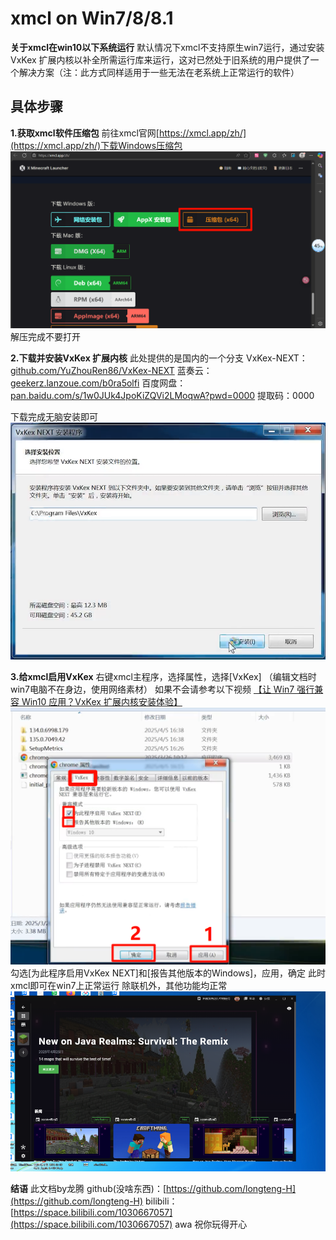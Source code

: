 # xmcl on Win7/8/8.1



**关于xmcl在win10以下系统运行**
默认情况下xmcl不支持原生win7运行，通过安装VxKex 扩展内核以补全所需运行库来运行，这对已然处于旧系统的用户提供了一个解决方案（注：此方式同样适用于一些无法在老系统上正常运行的软件）

## 具体步骤

**1.获取xmcl软件压缩包**
前往xmcl官网[https://xmcl.app/zh/](https://xmcl.app/zh/)下载Windows压缩包
![](https://raw.githubusercontent.com/longteng-H/longteng_H/refs/heads/main/PixPin_2025-05-16_23-45-24.png)
解压完成不要打开

**2.下载并安装VxKex 扩展内核**
此处提供的是国内的一个分支
VxKex-NEXT：[github.com/YuZhouRen86/VxKex-NEXT](github.com/YuZhouRen86/VxKex-NEXT)
蓝奏云：[geekerz.lanzoue.com/b0ra5olfi](geekerz.lanzoue.com/b0ra5olfi)
百度网盘：[pan.baidu.com/s/1w0JUk4JpoKiZQVi2LMoqwA?pwd=0000](pan.baidu.com/s/1w0JUk4JpoKiZQVi2LMoqwA?pwd=0000)
提取码：0000

下载完成无脑安装即可
![](https://raw.githubusercontent.com/longteng-H/longteng_H/refs/heads/main/PixPin_2025-05-16_23-21-46.png)

**3.给xmcl启用VxKex**
右键xmcl主程序，选择属性，选择[VxKex]
（编辑文档时win7电脑不在身边，使用网络素材）
如果不会请参考以下视频
[【让 Win7 强行兼容 Win10 应用？VxKex 扩展内核安装体验】]( https://www.bilibili.com/video/BV1SedHYsE6b/?share_source=copy_web&vd_source=bcfefb5f9c9518f3326b2f5096fea0fc)
![](https://raw.githubusercontent.com/longteng-H/longteng_H/refs/heads/main/PixPin_2025-05-17_00-22-13.png)
勾选[为此程序启用VxKex NEXT]和[报告其他版本的Windows]，应用，确定
此时xmcl即可在win7上正常运行
除联机外，其他功能均正常
![](https://raw.githubusercontent.com/longteng-H/longteng_H/refs/heads/main/PixPin_2025-05-17_00-28-19.png)


**结语**
此文档by龙腾
github(没啥东西)：[https://github.com/longteng-H](https://github.com/longteng-H)
bilibili：[https://space.bilibili.com/1030667057](https://space.bilibili.com/1030667057)
awa
祝你玩得开心


